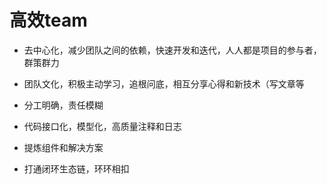 # 高效team

- 去中心化，减少团队之间的依赖，快速开发和迭代，人人都是项目的参与者，群策群力

- 团队文化，积极主动学习，追根问底，相互分享心得和新技术（写文章等

- 分工明确，责任模糊

- 代码接口化，模型化，高质量注释和日志

- 提炼组件和解决方案

- 打通闭环生态链，环环相扣
